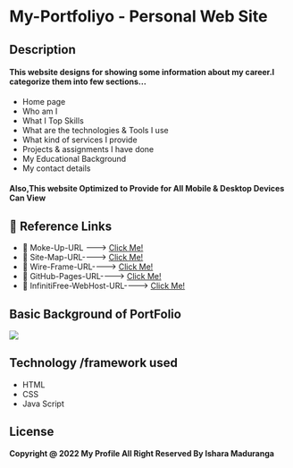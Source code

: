 # My-Portfoliyo - Personal Web Site

## Description
#### This website designs for showing some information about my career.I categorize them into few sections...
* Home page
* Who am I
* What I Top Skills
* What are the technologies & Tools I use
* What kind of services I provide
* Projects & assignments I have done
* My Educational Background
* My contact details

#### Also,This website Optimized to Provide for All Mobile & Desktop Devices Can View 

## :link: Reference Links

- 🌱 Moke-Up-URL ---> [Click Me!](https://www.figma.com/proto/4mJXjz2mPQsSg21Im2JLeV/My_PortFilo_Mock-up?page-id=0%3A1&node-id=14%3A3&scaling=min-zoom&starting-point-node-id=14%3A3)
- 🌱 Site-Map-URL----> [Click Me!](https://www.gloomaps.com/2KQ3vDp779)
- 🌱 Wire-Frame-URL----> [Click Me!](https://wireframe.cc/pQAVpH)
- 🌱 GitHub-Pages-URL----> [Click Me!](https://isharamaduranga.github.io/My-Portfoliyo/)
- 🌱 InfinitiFree-WebHost-URL----> [Click Me!](http://isharamaduranga.epizy.com)

## Basic Background of PortFolio
<img src="assets/Readme/My_PortFilo_Mock-up-1.png">

## Technology /framework used
* HTML
* CSS
* Java Script

## License
**Copyright @ 2022 My Profile All Right Reserved By Ishara Maduranga**

